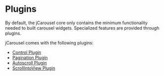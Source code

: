 Plugins
=======

By default, the jCarousel core only contains the minimum functionality needed to
built carousel widgets. Specialized features are provided through plugins.

jCarousel comes with the following plugins:

* [Control Plugin](control/)
* [Pagination Plugin](pagination/)
* [Autoscroll Plugin](autoscroll/)
* [ScrollIntoView Plugin](scrollintoview/)
